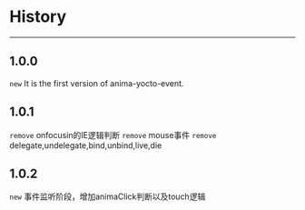 # History

---

## 1.0.0

`new` It is the first version of anima-yocto-event.

## 1.0.1

`remove` onfocusin的IE逻辑判断
`remove` mouse事件
`remove` delegate,undelegate,bind,unbind,live,die

## 1.0.2

`new` 事件监听阶段，增加animaClick判断以及touch逻辑
